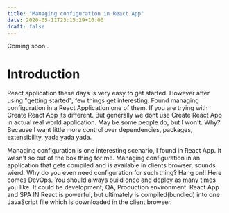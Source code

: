```yaml
---
title: "Managing configuration in React App"
date: 2020-05-11T23:15:29+10:00
draft: false
---
```


Coming soon..

# Introduction 

React application these days is very easy to get started. However after using "getting started", few things get interesting. Found managing configuration in a React Application one of them. If you are trying with Create React App its different. But generally we dont use Create React App in actual real world application. May be some people do, but I won't. Why? Because I want little more control over dependencies, packages, extensibility, yada yada yada.

Managing configuration is one interesting scenario, I found in React App. It wasn't so out of the box thing for me. Managing configuration in an application that gets compiled and is available in clients browser, sounds wierd. Why do you even need configuration for such thing? Hang on!! Here comes DevOps. You should always build once and deploy as many times you like. It could be development, QA, Production environment. React App and SPA IN React is powerful, but ultimately is compiled(bundled) into one JavaScript file which is downloaded in the client browser.

